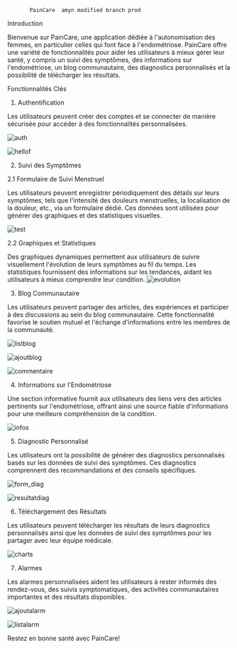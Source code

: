            PainCare  amyn modified branch prod

Introduction

Bienvenue sur PainCare, une application dédiée à l'autonomisation des femmes, en particulier celles qui font face à l'endométriose.
PainCare offre une variété de fonctionnalités pour aider les utilisateurs à mieux gérer leur santé, y compris un suivi des symptômes, 
des informations sur l'endométriose, un blog communautaire, des diagnostics personnalisés et la possibilité de télécharger les résultats.


Fonctionnalités Clés

1. Authentification

Les utilisateurs peuvent créer des comptes et se connecter de manière sécurisée pour accéder à des fonctionnalités personnalisées.

![auth](https://github.com/FadwaLacham/PainCare/assets/128601104/ddd85cc7-a6bd-4775-801b-0f65293a154d)


![hellof](https://github.com/FadwaLacham/PainCare/assets/128601104/1f4bad9e-e125-43e8-8d10-1fcba221a174)


2. Suivi des Symptômes

2.1 Formulaire de Suivi Menstruel

Les utilisateurs peuvent enregistrer périodiquement des détails sur leurs symptômes, tels que l'intensité des douleurs menstruelles, 
la localisation de la douleur, etc., via un formulaire dédié. Ces données sont utilisées pour générer des graphiques et des statistiques visuelles.

![test](https://github.com/FadwaLacham/PainCare/assets/128601104/f9ce04da-5755-4f0c-a9ea-27ca34ce2f72)



2.2 Graphiques et Statistiques

Des graphiques dynamiques permettent aux utilisateurs de suivre visuellement l'évolution de leurs symptômes au fil du temps. 
Les statistiques fournissent des informations sur les tendances, aidant les utilisateurs à mieux comprendre leur condition.
![evolution](https://github.com/FadwaLacham/PainCare/assets/128601104/90eb7bba-90af-4d59-8b14-92ff52eae691)


3. Blog Communautaire

Les utilisateurs peuvent partager des articles, des expériences et participer à des discussions au sein du blog communautaire. 
Cette fonctionnalité favorise le soutien mutuel et l'échange d'informations entre les membres de la communauté.


![listblog](https://github.com/FadwaLacham/PainCare/assets/128601104/6e87bedf-3abb-4760-a598-ebfa404bb6ef)

![ajoutblog](https://github.com/FadwaLacham/PainCare/assets/128601104/fed001c2-9c6a-438d-9cff-b72965e5be8b)

![commentaire](https://github.com/FadwaLacham/PainCare/assets/128601104/5448136a-9bec-47b0-a945-04bf6a53306f)

4. Informations sur l'Endométriose

Une section informative fournit aux utilisateurs des liens vers des articles pertinents sur l'endométriose,
offrant ainsi une source fiable d'informations pour une meilleure compréhension de la condition.



![infos](https://github.com/FadwaLacham/PainCare/assets/128601104/528164f4-e67a-4450-b30c-82fb9220bb18)


5. Diagnostic Personnalisé

Les utilisateurs ont la possibilité de générer des diagnostics personnalisés basés sur les données de suivi des symptômes. 
Ces diagnostics comprennent des recommandations et des conseils spécifiques.

![form_diag](https://github.com/FadwaLacham/PainCare/assets/128601104/9fb08ad7-20f7-4f8d-b97e-22f4597a0b4e)

![resultatdiag](https://github.com/FadwaLacham/PainCare/assets/128601104/36e7bc1e-7628-4ed6-9a9f-3b09335f6fad)

6. Téléchargement des Résultats

Les utilisateurs peuvent télécharger les résultats de leurs diagnostics personnalisés ainsi que les données de suivi des symptômes 
pour les partager avec leur équipe médicale.

![charts](https://github.com/FadwaLacham/PainCare/assets/128601104/0742322a-7653-4a56-9141-5b41589e9636)


7. Alarmes

Les alarmes personnalisées aident les utilisateurs à rester informés des rendez-vous, des suivis symptomatiques, 
des activités communautaires importantes et des résultats disponibles.

![ajoutalarm](https://github.com/FadwaLacham/PainCare/assets/128601104/78638f3e-b743-462e-a4da-cb48874bd954)

![listalarm](https://github.com/FadwaLacham/PainCare/assets/128601104/1cef2e62-358e-4c78-98ad-b5dc4acaf6f9)


Restez en bonne santé avec PainCare!
